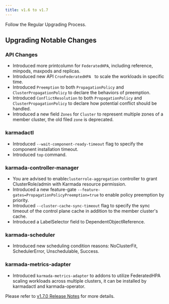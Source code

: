 ```yaml
---
title: v1.6 to v1.7
---
```


Follow the Regular Upgrading Process.

## Upgrading Notable Changes

### API Changes

* Introduced more printcolumn for `FederatedHPA`, including reference, minpods, maxpods and replicas.
* Introduced new API `CronFederatedHPA ` to scale the workloads in specific time.
* Introduced `Preemption` to both `PropagationPolicy` and `ClusterPropagationPolicy` to declare the behaviors of preemption.
* Introduced `ConflictResolution` to both `PropagationPolicy` and `ClusterPropagationPolicy` to declare how potential conflict should be handled.
* Introduced a new field `Zones` for `Cluster` to represent multiple zones of a member cluster, the old filed `zone` is deprecated.

### karmadactl

* Introduced `--wait-component-ready-timeout` flag to specify the component installation timeout.
* Introduced `top` command.

### karmada-controller-manager

* You are advised to enable`clusterrole-aggregation` controller to grant ClusterRole/admin with Karmada resource permission.
* Introduced a new feature-gate `--feature-gates=PropagationPolicyPreemption=true` to enable policy preemption by priority.
* Introduced `--cluster-cache-sync-timeout` flag to specify the sync timeout of the control plane cache in addition to the member cluster's cache.
* Introduced a LabelSelector field to DependentObjectReference.

### karmada-scheduler

* Introduced new scheduling condition reasons: NoClusterFit, SchedulerError, Unschedulable, Success.

### karmada-metrics-adapter

* Introduced `karmada-metrics-adapter` to addons to utilize FederatedHPA scaling workloads across multiple clusters,
  it can be installed by karmadactl and karmada-operator.

Please refer to [v1.7.0 Release Notes](https://github.com/karmada-io/karmada/releases/tag/v1.7.0) for more details.
